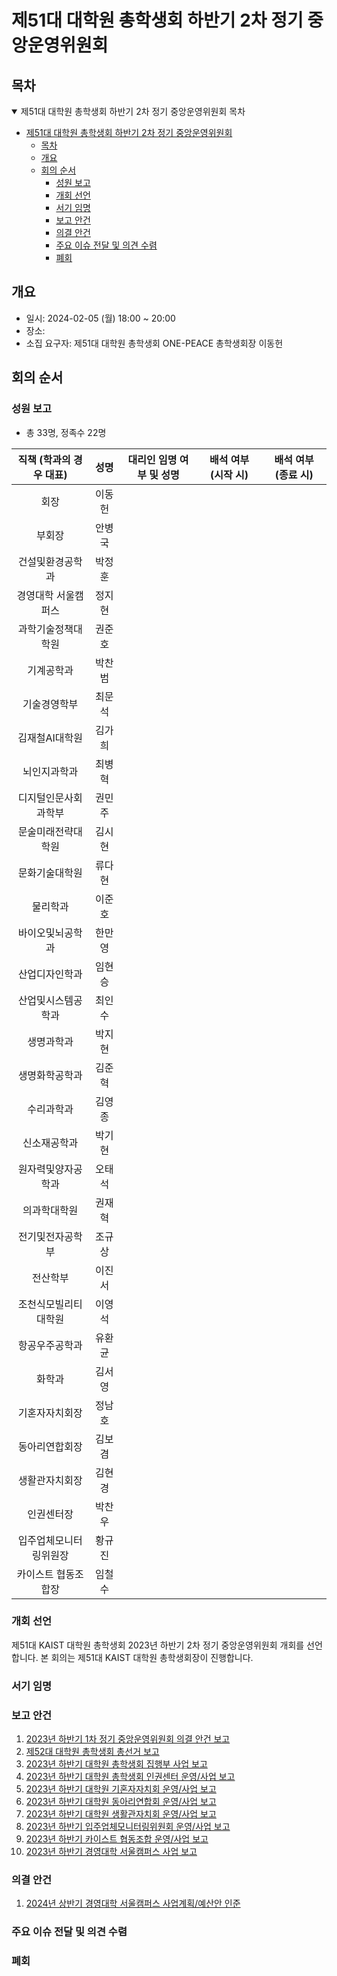 제51대 대학원 총학생회 하반기 2차 정기 중앙운영위원회 
===

## 목차

<details open>
<summary>제51대 대학원 총학생회 하반기 2차 정기 중앙운영위원회 목차</summary>
  
- [제51대 대학원 총학생회 하반기 2차 정기 중앙운영위원회](#제51대-대학원-총학생회-하반기-2차-정기-중앙운영위원회)
	- [목차](#목차)
	- [개요](#개요)
	- [회의 순서](#회의-순서)
		- [성원 보고](#성원-보고)
		- [개회 선언](#개회-선언)
		- [서기 임명](#서기-임명)
		- [보고 안건](#보고-안건)
		- [의결 안건](#의결-안건)
		- [주요 이슈 전달 및 의견 수렴](#주요-이슈-전달-및-의견-수렴)
		- [폐회](#폐회)
</details>

## 개요 

- 일시: 2024-02-05 (월) 18:00 ~ 20:00
- 장소: 
- 소집 요구자: 제51대 대학원 총학생회 ONE-PEACE 총학생회장 이동헌

## 회의 순서
### 성원 보고
- 총 33명, 정족수 22명

| 직책 (학과의 경우 대표) | 성명 | 대리인 임명 여부 및 성명 | 배석 여부 (시작 시) | 배석 여부 (종료 시) |
|:---:|:---:|:---:|:---:|:---:|
| 회장 | 이동헌 | | | |
| 부회장 | 안병국 | | | |
| 건설및환경공학과 | 박정훈 | | | |
| 경영대학 서울캠퍼스 | 정지현 | | | |
| 과학기술정책대학원 | 권준호 | | | |
| 기계공학과 | 박찬범 | | | |
| 기술경영학부 | 최문석 | | | |
| 김재철AI대학원 | 김가희 | | | |
| 뇌인지과학과 | 최병혁 | | | |
| 디지털인문사회과학부 | 권민주 | | |
| 문술미래전략대학원 | 김시현 | | |
| 문화기술대학원 | 류다현 | | |
| 물리학과 | 이준호 | | | |
| 바이오및뇌공학과 | 한만영 | | | |
| 산업디자인학과 | 임현승 | | | |
| 산업및시스템공학과 | 최인수 | | | |
| 생명과학과 | 박지현 | | | |
| 생명화학공학과 | 김준혁 | | | |
| 수리과학과 | 김영종 | | | |
| 신소재공학과 | 박기현 | | | |
| 원자력및양자공학과 | 오태석 | | | |
| 의과학대학원 | 권재혁 | | | |
| 전기및전자공학부 | 조규상 | | | |
| 전산학부 | 이진서 | | | |
| 조천식모빌리티대학원 | 이영석 | | | |
| 항공우주공학과 | 유환균 | | | |
| 화학과 | 김서영 | | | |
| 기혼자자치회장 | 정남호 | | | |
| 동아리연합회장 | 김보겸 | | | |
| 생활관자치회장 | 김현경 | | | |
| 인권센터장 | 박찬우 | | | |
| 입주업체모니터링위원장 | 황규진 | | | |
| 카이스트 협동조합장 | 임철수 | | | |

### 개회 선언
제51대 KAIST 대학원 총학생회 2023년 하반기 2차 정기 중앙운영위원회 개회를 선언합니다. 본 회의는 제51대 KAIST 대학원 총학생회장이 진행합니다.

### 서기 임명


### 보고 안건
1. [2023년 하반기 1차 정기 중앙운영위원회 의결 안건 보고](보고안건/의결안건보고.md)
2. [제52대 대학원 총학생회 총선거 보고](보고안건/52대_총선거보고.md)
3. [2023년 하반기 대학원 총학생회 집행부 사업 보고](보고안건/집행부사업보고.md)
4. [2023년 하반기 대학원 총학생회 인권센터 운영/사업 보고](보고안건/인권센터_사업보고.md)
5. [2023년 하반기 대학원 기혼자자치회 운영/사업 보고](보고안건/기자회_사업보고.md)
6. [2023년 하반기 대학원 동아리연합회 운영/사업 보고](보고안건/동연_사업보고.md)
7. [2023년 하반기 대학원 생활관자치회 운영/사업 보고](보고안건/생자회_사업보고.md)
8. [2023년 하반기 입주업체모니터링위원회 운영/사업 보고](보고안건/입모위_사업보고.md)
9. [2023년 하반기 카이스트 협동조합 운영/사업 보고](보고안건/협동조합_사업보고.md)
10. [2023년 하반기 경영대학 서울캠퍼스 사업 보고](보고안건/경영대학_사업보고.md)

### 의결 안건
1. [2024년 상반기 경영대학 서울캠퍼스 사업계획/예산안 인준](의결안건/경영대학_사업계획.md) 

### 주요 이슈 전달 및 의견 수렴

### 폐회

